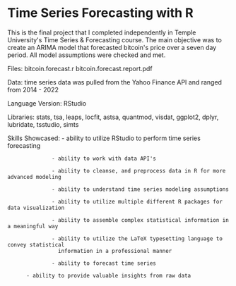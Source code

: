 
# Time Series Forecasting with R

This is the final project that I completed independently in Temple University's Time Series & 
Forecasting course. The main objective was to create an ARIMA model that forecasted bitcoin's price
over a seven day period. All model assumptions were checked and met. 


Files: bitcoin.forecast.r
       bitcoin.forecast.report.pdf

Data: time series data was pulled from the Yahoo Finance API and ranged from 2014 - 2022

Language Version: RStudio

Libraries: stats, tsa, leaps, locfit, astsa, quantmod, visdat, ggplot2, dplyr, lubridate, tsstudio,
           simts

Skills Showcased: - ability to utilize RStudio to perform time series forecasting

                  - ability to work with data API's

                  - ability to cleanse, and preprocess data in R for more advanced modeling

                  - ability to understand time series modeling assumptions

                  - ability to utilize multiple different R packages for data visualization

                  - ability to assemble complex statistical information in a meaningful way

                  - ability to utilize the LaTeX typesetting language to convey statistical 
                    information in a professional manner

                  - ability to forecast time series
		
		  - ability to provide valuable insights from raw data
